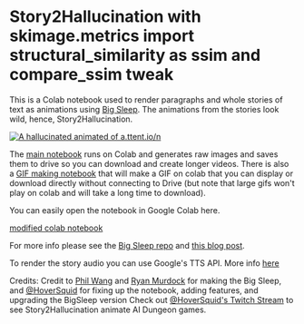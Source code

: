 # Story2Hallucination with skimage.metrics import structural_similarity as ssim and compare_ssim tweak

This is a Colab notebook used to render paragraphs and whole stories of text as animations using [Big Sleep](https://github.com/lucidrains/big-sleep/).  The animations from the stories look wild, hence, Story2Hallucination.

[![A hallucinated animated of a.ttent.io/n](story2halluc.gif)](https://www.youtube.com/watch?v=9Y-UZquQDf0)

The [main notebook](https://github.com/lots-of-things/Story2Hallucination/blob/main/Story2Hallucination.ipynb) runs on Colab and generates raw images and saves them to drive so you can download and create longer videos.  There is also a [GIF making notebook](https://github.com/lots-of-things/Story2Hallucination/blob/main/Story2Hallucination_GIF.ipynb) that will make a GIF on colab that you can display or download directly without connecting to Drive (but note that large gifs won't play on colab and will take a long time to download).


You can easily open the notebook in Google Colab here.

[modified colab notebook](https://colab.research.google.com/drive/1ogEOJ2b6YLINe-1W5RrAzRtxwk00X68L?authuser=1#scrollTo=kWfYQ7yvE6qr&uniqifier=1)

For more info please see the [Big Sleep repo](https://github.com/lucidrains/big-sleep/) and [this blog post](https://bonkerfield.org/2021/01/story2hallucination/).

To render the story audio you can use Google's TTS API. More info [here](https://codelabs.developers.google.com/codelabs/cloud-text-speech-python3)

Credits:
Credit to [Phil Wang](https://github.com/lucidrains/) and [Ryan Murdock](https://rynmurdock.github.io/) for making the Big Sleep, and [@HoverSquid](https://www.twitch.tv/hoversquid) for fixing up the notebook, adding features, and upgrading the BigSleep version Check out [@HoverSquid's Twitch Stream](https://www.twitch.tv/hoversquid) to see Story2Hallucination animate AI Dungeon games.


